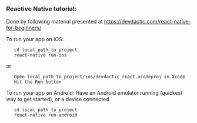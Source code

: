 ### Reactive Native tutorial:

Done by following material presented at
https://devdactic.com/react-native-for-beginners/

To run your app on iOS:  
```
   cd local_path_to_project  
   react-native run-ios
```
   or
```
   Open local_path_to_project/ios/devdactic_react.xcodeproj in Xcode  
   Hit the Run button
```
To run your app on Android:
   Have an Android emulator running (quickest way to get started), or a device connected  
```
   cd local_path_to_project  
   react-native run-android
```

